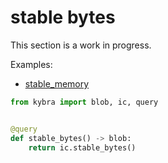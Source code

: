 # stable bytes

This section is a work in progress.

Examples:

-   [stable_memory](https://github.com/demergent-labs/kybra/tree/main/examples/stable_memory)

```python
from kybra import blob, ic, query


@query
def stable_bytes() -> blob:
    return ic.stable_bytes()
```
